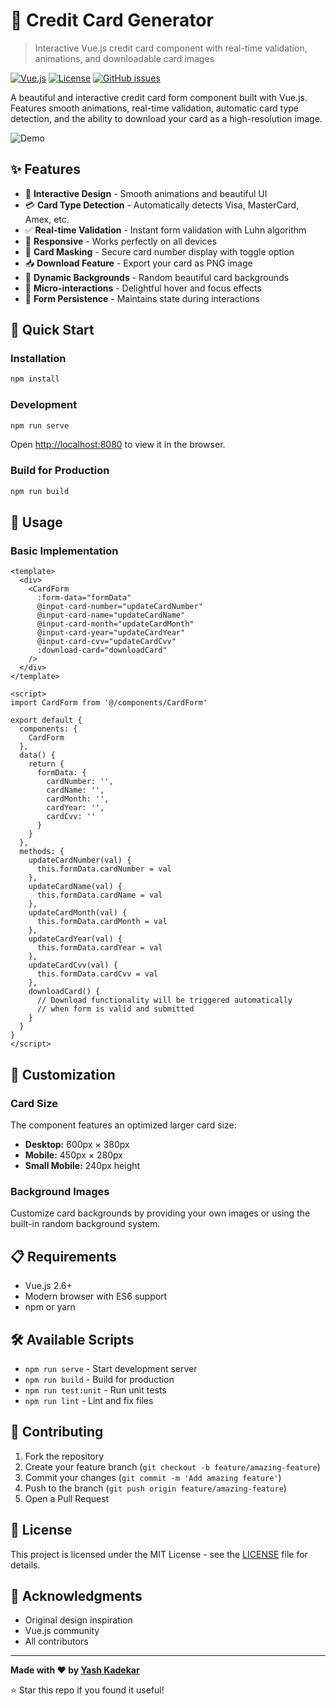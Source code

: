 # 🎴 Credit Card Generator

> Interactive Vue.js credit card component with real-time validation, animations, and downloadable card images

[![Vue.js](https://img.shields.io/badge/Vue.js-2.6.10-4FC08D?style=flat&logo=vue.js)](https://vuejs.org/)
[![License](https://img.shields.io/badge/License-MIT-green.svg)](LICENSE)
[![GitHub issues](https://img.shields.io/github/issues/Yashkadekar/credit-card-generator)](https://github.com/Yashkadekar/credit-card-generator/issues)

A beautiful and interactive credit card form component built with Vue.js. Features smooth animations, real-time validation, automatic card type detection, and the ability to download your card as a high-resolution image.

![Demo](demo.gif)

## ✨ Features

- 🎨 **Interactive Design** - Smooth animations and beautiful UI
- 💳 **Card Type Detection** - Automatically detects Visa, MasterCard, Amex, etc.
- ✅ **Real-time Validation** - Instant form validation with Luhn algorithm
- 📱 **Responsive** - Works perfectly on all devices
- 🎯 **Card Masking** - Secure card number display with toggle option
- 📥 **Download Feature** - Export your card as PNG image
- 🌈 **Dynamic Backgrounds** - Random beautiful card backgrounds
- 🎪 **Micro-interactions** - Delightful hover and focus effects
- 🔄 **Form Persistence** - Maintains state during interactions

## 🚀 Quick Start

### Installation

```bash
npm install
```

### Development

```bash
npm run serve
```

Open [http://localhost:8080](http://localhost:8080) to view it in the browser.

### Build for Production

```bash
npm run build
```

## 📖 Usage

### Basic Implementation

```vue
<template>
  <div>
    <CardForm
      :form-data="formData"
      @input-card-number="updateCardNumber"
      @input-card-name="updateCardName"
      @input-card-month="updateCardMonth"
      @input-card-year="updateCardYear"
      @input-card-cvv="updateCardCvv"
      :download-card="downloadCard"
    />
  </div>
</template>

<script>
import CardForm from '@/components/CardForm'

export default {
  components: {
    CardForm
  },
  data() {
    return {
      formData: {
        cardNumber: '',
        cardName: '',
        cardMonth: '',
        cardYear: '',
        cardCvv: ''
      }
    }
  },
  methods: {
    updateCardNumber(val) {
      this.formData.cardNumber = val
    },
    updateCardName(val) {
      this.formData.cardName = val
    },
    updateCardMonth(val) {
      this.formData.cardMonth = val
    },
    updateCardYear(val) {
      this.formData.cardYear = val
    },
    updateCardCvv(val) {
      this.formData.cardCvv = val
    },
    downloadCard() {
      // Download functionality will be triggered automatically
      // when form is valid and submitted
    }
  }
}
</script>
```

## 🎨 Customization

### Card Size
The component features an optimized larger card size:
- **Desktop:** 600px × 380px
- **Mobile:** 450px × 280px
- **Small Mobile:** 240px height

### Background Images
Customize card backgrounds by providing your own images or using the built-in random background system.

## 📋 Requirements

- Vue.js 2.6+
- Modern browser with ES6 support
- npm or yarn

## 🛠️ Available Scripts

- `npm run serve` - Start development server
- `npm run build` - Build for production
- `npm run test:unit` - Run unit tests
- `npm run lint` - Lint and fix files

## 🤝 Contributing

1. Fork the repository
2. Create your feature branch (`git checkout -b feature/amazing-feature`)
3. Commit your changes (`git commit -m 'Add amazing feature'`)
4. Push to the branch (`git push origin feature/amazing-feature`)
5. Open a Pull Request

## 📄 License

This project is licensed under the MIT License - see the [LICENSE](LICENSE) file for details.

## 🙏 Acknowledgments

- Original design inspiration
- Vue.js community
- All contributors

---

**Made with ❤️ by [Yash Kadekar](https://github.com/Yashkadekar)**

⭐ Star this repo if you found it useful!
